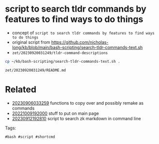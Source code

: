 # script to search tldr commands by features to find ways to do things

- concept of `script to search tldr commands by features to find ways to do things`
- original script from https://github.com/nicholas-long/kb/blob/main/bash-scripting/search-tldr-commands-text.sh
- `zet/20230920031249/tldr-command-descriptions`

```bash
cp ~/kb/bash-scripting/search-tldr-commands-text.sh .
```

` zet/20230920031249/README.md `

# Related

- [20230906033259](/zet/20230906033259/README.md) functions to copy over and possibly remake as commands
- [20221009192000](/zet/20221009192000/README.md) stuff to put on main page
- [20230912192810](/zet/20230912192810/README.md) script to search zk markdown in command line

Tags:

    #bash #script #shortcmd
